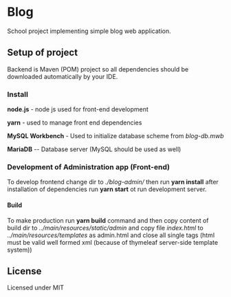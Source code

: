 # Blog

School project implementing simple blog web application.

## Setup of project

Backend is Maven (POM) project so all dependencies should be downloaded automatically by your IDE.

### Install

**node.js** - node js used for front-end development

**yarn** - used to manage front end dependencies

**MySQL Workbench** - Used to initialize database scheme from *blog-db.mwb*

**MariaDB** -- Database server (MySQL should be used as well) 

### Development of Administration app (Front-end) 

To develop frontend change dir to *./blog-admin/* then run **yarn install** after installation of dependencies run **yarn start** ot run development server.

#### Build 

To make production run **yarn build** command and then copy content of build dir to *../main/resources/static/admin* and copy file *index.html* to *../main/resources/templates* as admin.html and close all single tags (html must be valid well formed xml (because of thymeleaf server-side template system))

## License

Licensed under MIT